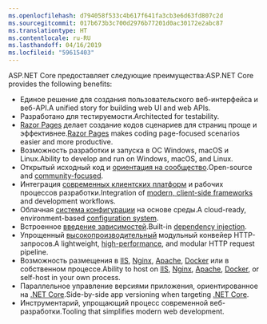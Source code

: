 ```yaml
---
ms.openlocfilehash: d794058f533c4b617f641fa3cb3e6d63fd807c2d
ms.sourcegitcommit: 017b673b3c700d2976b77201d0ac30172e2abc87
ms.translationtype: HT
ms.contentlocale: ru-RU
ms.lasthandoff: 04/16/2019
ms.locfileid: "59615403"
---
```

<span data-ttu-id="6c237-101">ASP.NET Core предоставляет следующие преимущества:</span><span class="sxs-lookup"><span data-stu-id="6c237-101">ASP.NET Core provides the following benefits:</span></span>

* <span data-ttu-id="6c237-102">Единое решение для создания пользовательского веб-интерфейса и веб-API.</span><span class="sxs-lookup"><span data-stu-id="6c237-102">A unified story for building web UI and web APIs.</span></span>
* <span data-ttu-id="6c237-103">Разработано для тестируемости.</span><span class="sxs-lookup"><span data-stu-id="6c237-103">Architected for testability.</span></span>
* <span data-ttu-id="6c237-104">[Razor Pages](xref:razor-pages/index) делает создание кодов сценариев для страниц проще и эффективнее.</span><span class="sxs-lookup"><span data-stu-id="6c237-104">[Razor Pages](xref:razor-pages/index) makes coding page-focused scenarios easier and more productive.</span></span>
* <span data-ttu-id="6c237-105">Возможность разработки и запуска в ОС Windows, macOS и Linux.</span><span class="sxs-lookup"><span data-stu-id="6c237-105">Ability to develop and run on Windows, macOS, and Linux.</span></span>
* <span data-ttu-id="6c237-106">Открытый исходный код и [ориентация на сообщество](https://live.asp.net/).</span><span class="sxs-lookup"><span data-stu-id="6c237-106">Open-source and [community-focused](https://live.asp.net/).</span></span>
* <span data-ttu-id="6c237-107">Интеграция [современных клиентских платформ](xref:blazor/index) и рабочих процессов разработки.</span><span class="sxs-lookup"><span data-stu-id="6c237-107">Integration of [modern, client-side frameworks](xref:blazor/index) and development workflows.</span></span>
* <span data-ttu-id="6c237-108">Облачная [система конфигурации](xref:fundamentals/configuration/index) на основе среды.</span><span class="sxs-lookup"><span data-stu-id="6c237-108">A cloud-ready, environment-based [configuration system](xref:fundamentals/configuration/index).</span></span>
* <span data-ttu-id="6c237-109">Встроенное [введение зависимостей](xref:fundamentals/dependency-injection).</span><span class="sxs-lookup"><span data-stu-id="6c237-109">Built-in [dependency injection](xref:fundamentals/dependency-injection).</span></span>
* <span data-ttu-id="6c237-110">Упрощенный [высокопроизводительный](https://github.com/aspnet/benchmarks) модульный конвейер HTTP-запросов.</span><span class="sxs-lookup"><span data-stu-id="6c237-110">A lightweight, [high-performance](https://github.com/aspnet/benchmarks), and modular HTTP request pipeline.</span></span>
* <span data-ttu-id="6c237-111">Возможность размещения в [IIS](xref:host-and-deploy/iis/index), [Nginx](xref:host-and-deploy/linux-nginx), [Apache](xref:host-and-deploy/linux-apache), [Docker](xref:host-and-deploy/docker/index) или в собственном процессе.</span><span class="sxs-lookup"><span data-stu-id="6c237-111">Ability to host on [IIS](xref:host-and-deploy/iis/index), [Nginx](xref:host-and-deploy/linux-nginx), [Apache](xref:host-and-deploy/linux-apache), [Docker](xref:host-and-deploy/docker/index), or self-host in your own process.</span></span>
* <span data-ttu-id="6c237-112">Параллельное управление версиями приложения, ориентированное на [.NET Core](/dotnet/articles/standard/choosing-core-framework-server).</span><span class="sxs-lookup"><span data-stu-id="6c237-112">Side-by-side app versioning when targeting [.NET Core](/dotnet/articles/standard/choosing-core-framework-server).</span></span>
* <span data-ttu-id="6c237-113">Инструментарий, упрощающий процесс современной веб-разработки.</span><span class="sxs-lookup"><span data-stu-id="6c237-113">Tooling that simplifies modern web development.</span></span>
